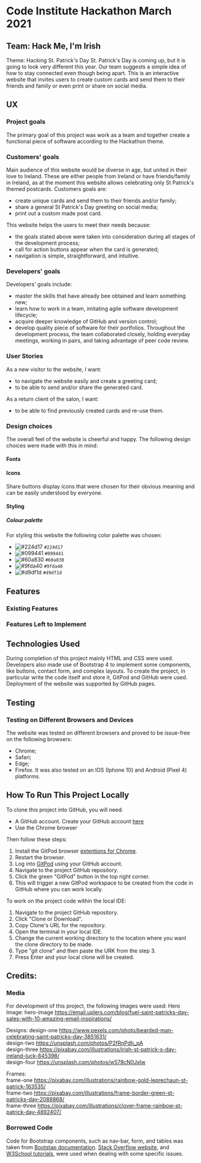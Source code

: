 # Code Institute Hackathon March 2021
## Team: Hack Me, I'm Irish 
  
Theme: Hacking St. Patrick's Day
St. Patrick's Day is coming up, but it is going to look very different this year. Our team suggests a simple idea of how to stay
connected even though being apart. This is an interactive website that invites users to create custom cards and send them to
their friends and family or even print or share on social media. 
  
## UX

### Project goals
The primary goal of this project was work as a team and together create a functional piece of software according to the Hackathon theme.

### Customers' goals
Main audience of this website would be diverse in age, but united in their love to Ireland. 
These are either people from Ireland or have friends/family in Ireland, as at the moment this website allows celebrating 
only St Patrick's themed postcards. 
Customers goals are:
* create unique cards and send them to their friends and/or family;
* share a general St Patrick's Day greeting on social media;
* print out a custom made post card.

This website helps the users to meet their needs because: 
* the goals stated above were taken into consideration during all stages of the development process;
* call for action buttons appear when the card is generated;
* navigation is simple, straightforward, and intuitive.
  
### Developers' goals
Developers' goals include:
* master the skills that have already bee obtained and learn something new;
* learn how to work in a team, imitating agile software development lifecycle; 
* acquire deeper knowledge of GitHub and version control;
* develop quality piece of software for their portfolios. 
Throughout the development process, the team collaborated closely, holding everyday meetings, working in pairs, 
and taking advantage of peer code review.

### User Stories
As a new visitor to the website, I want: 
* to navigate the website easily and create a greeting card;
* to be able to send and/or share the generated card.

As a return client of the salon, I want:
* to be able to find previously created cards and re-use them.

### Design choices
The overall feel of the website is cheerful and happy. The following design choices were made with this in mind:

#### Fonts


#### Icons
Share buttons display icons that were chosen for their obvious meaning and can be easily understood by everyone. 

#### Styling

##### Colour palette
For styling this website the following color palette was chosen:
- ![#224d17](https://placehold.it/20/224d17/224d17) `#224d17`
- ![#099441](https://placehold.it/20/099441/099441) `#099441` 
- ![#60a830](https://placehold.it/20/60a830/60a830) `#60a830`  
- ![#9fda40](https://placehold.it/20/9fda40/9fda40) `#9fda40`  
- ![#d9df1d](https://placehold.it/20/d9df1d/d9df1d) `#d9df1d`

## Features

### Existing Features

### Features Left to Implement

## Technologies Used
During completion of this project mainly HTML and CSS were used. Developers also made use of Bootstrap 4 to implement 
some components, like buttons, contact form, and complex layouts.
To create the project, in particular write the code itself and store it, GitPod and GitHub were used.
Deployment of the website was supported by GitHub pages.

## Testing

### Testing on Different Browsers and Devices
The website was tested on different browsers and proved to be issue-free on the following browsers:
* Chrome;
* Safari;
* Edge;
* Firefox.
It was also tested on an IOS (Iphone 10) and Android (Pixel 4) platforms.

## How To Run This Project Locally
To clone this project into GitHub, you will need:
* A GitHub account. Create your GitHub account [here](https://github.com/)
* Use the Chrome browser

Then follow these steps:
1. Install the GitPod browser [extentions for Chrome](https://chrome.google.com/webstore/detail/gitpod-dev-environments-i/dodmmooeoklaejobgleioelladacbeki).
1. Restart the browser.
1. Log into [GitPod](https://gitpod.io/) using your GitHub account.
1. Navigate to the project GitHub repository.
1. Click the green "GitPod" button in the top right corner.
1. This will trigger a new GitPod workspace to be created from the code in GitHub where you can work locally.

To work on the project code within the local IDE:
1. Navigate to the project GitHub repository.
1. Click "Clone or Download".
1. Copy Clone's URL for the repository.
1. Open the terminal in your local IDE.
1. Change the current working directory to the location where you want the clone directory to be made.
1. Type "git clone" and then paste the URK from the step 3.
1. Press Enter and your local clone will be created.

 
## Credits:
### Media
For development of this project, the following images were used:
Hero Image:
hero-image https://email.uplers.com/blog/fuel-saint-patricks-day-sales-with-10-amazing-email-inspirations/  

Designs:
design-one https://www.pexels.com/photo/bearded-man-celebrating-saint-patricks-day-3851631/  
design-two https://unsplash.com/photos/P2fRnPdh_pA  
design-three https://pixabay.com/illustrations/irish-st-patrick-s-day-ireland-luck-845398/  
design-four https://unsplash.com/photos/w578cN0JxIw  

Frames:  
frame-one https://pixabay.com/illustrations/rainbow-gold-leprechaun-st-patrick-163535/  
frame-two https://pixabay.com/illustrations/frame-border-green-st-patricks-day-2088868/  
frame-three https://pixabay.com/illustrations/clover-frame-rainbow-st-patrick-day-4892407/  

### Borrowed Code 
Code for Bootstrap components, such as nav-bar, form, and tables was taken 
from [Bootstap documentation](https://getbootstrap.com/docs/4.5/components/).
[Stack Overflow website](https://stackoverflow.com/), and [W3School tutorials](https://www.w3schools.com/), 
were used when dealing with some specific issues.